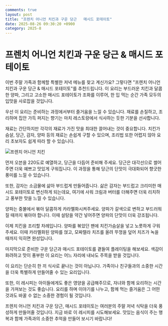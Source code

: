 ```yaml
---
comments: true
layout: post
title: "프렌치 어니언 치킨과 구운 당근   매시드 포테이토"
date: 2025-08-26 09:30:20 +0900
category: 2025-8
---
```


# 프렌치 어니언 치킨과 구운 당근 & 매시드 포테이토

이번 주말 가족과 함께할 특별한 저녁 메뉴를 찾고 계신가요? 그렇다면 "프렌치 어니언 치킨과 구운 당근 & 매시드 포테이토"를 추천드립니다. 이 요리는 부드러운 치킨과 달콤한 양파, 그리고 고소한 매시드 포테이토가 조화를 이루어, 한 입 먹는 순간 가족 모두의 입맛을 사로잡을 것입니다. 

우선 이 요리는 준비하는 과정에서부터 즐거움을 느낄 수 있습니다. 재료를 손질하고, 조리하며 집안 가득 퍼지는 향기는 마치 레스토랑에서 식사하는 듯한 기분을 선사합니다. 

재료는 간단하지만 각각의 재료가 가진 맛을 최대한 끌어내는 것이 중요합니다. 치킨가슴살, 당근, 감자, 양파 등의 재료는 손쉽게 구할 수 있으며, 조리법 또한 어렵지 않아 요리 초보자도 쉽게 따라 할 수 있습니다. 

![프렌치 어니언 치킨](https://www.themealdb.com/images/media/meals/b5ft861583188991.jpg)

먼저 오븐을 220도로 예열하고, 당근을 다듬어 준비해 주세요. 당근은 대각선으로 썰어주면 더욱 예쁘고 맛있게 구워집니다. 이 과정을 통해 당근의 단맛이 극대화되어 향긋한 풍미를 느낄 수 있습니다. 

또한, 감자는 소금물에 삶아 부드럽게 만들어줍니다. 삶은 감자는 부드럽고 크리미한 매시드 포테이토로 변신하게 되는데요, 여기에 사워 크림과 버터를 더해주면 더욱 리치하고 풍부한 맛을 느낄 수 있습니다. 

양파는 중불에서 볶아 달콤하게 카라멜화시켜주세요. 양파가 갈색으로 변하고 부드러워질 때까지 볶아야 합니다. 이때 설탕을 약간 넣어주면 양파의 단맛이 더욱 강조됩니다. 

이제 치킨을 조리할 차례입니다. 양파를 볶았던 팬에 치킨가슴살을 넣고 노릇하게 구워주세요. 이때 카라멜화된 양파를 얹고, 모짜렐라 치즈를 올려 뚜껑을 덮어 치즈가 녹을 때까지 익히면 완성입니다. 

마지막으로 준비한 구운 당근과 매시드 포테이토를 곁들여 플레이팅을 해보세요. 색감이 화려하고 맛이 풍부한 이 요리는 어느 자리에 내놔도 주목을 받을 것입니다. 

이 요리는 단순히 한 끼 식사로 끝나는 것이 아닙니다. 가족이나 친구들과의 소중한 시간을 더욱 특별하게 만들어줄 수 있는 요리입니다. 

또한, 이 레시피는 아이들에게도 좋은 영양을 공급해주므로, 자녀와 함께 요리하는 시간을 가져보는 것도 좋습니다. 요리를 하며 이야기를 나누고, 함께 먹는 즐거움은 그 어떤 것과도 바꿀 수 없는 소중한 경험이 될 것입니다. 

프렌치 어니언 치킨과 구운 당근, 매시드 포테이토는 여러분의 주말 저녁 식탁을 더욱 풍성하게 만들어줄 것입니다. 지금 바로 이 레시피를 시도해보세요. 맛있는 음식이 주는 행복과 함께 가족과의 소중한 추억을 만들어 보시기 바랍니다!